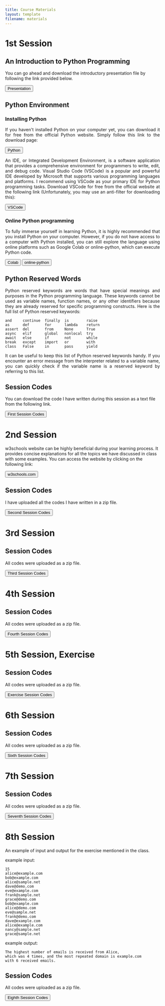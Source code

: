 ```yaml
---
title: Course Materials
layout: template
filename: materials
--- 
```


  
# 1st Session

## An Introduction to Python Programming

You can go ahead and download the introductory presentation file by following the link provided below.

<a href="https://drive.google.com/file/d/1_T3GfRbYpqVV8wFoTKopiM-fSGS-Ogk-/view?usp=sharing" target="_blank"><button>Presentation</button></a>


## Python Environment

### Installing Python

<p style='text-align: justify;'>
If you haven't installed Python on your computer yet, you can download it for free from the official Python website. Simply follow this link to the download page:
</p>

<a href="https://www.python.org/downloads/" target="_blank"><button>Python</button></a>

<p style='text-align: justify;'>
An IDE, or Integrated Development Environment, is a software application that provides a comprehensive environment for programmers to write, edit, and debug code. Visual Studio Code (VSCode) is a popular and powerful IDE developed by Microsoft that supports various programming languages and platforms. I recommend using VSCode as your primary IDE for Python programming tasks. Download VSCode for free from the official website at the following link (Unfortunately, you may use an anti-filter for downloading this):
</p>

<a href="https://code.visualstudio.com/download#" target="_blank"><button>VSCode</button></a>


### Online Python programming

<p style='text-align: justify;'>
To fully immerse yourself in learning Python, it is highly recommended that you install Python on your computer. However, if you do not have access to a computer with Python installed, you can still explore the language using online platforms such as Google Colab or online-python, which can execute Python code.
</p>

<a href="https://colab.research.google.com/notebooks/intro.ipynb" target="_blank"><button>Colab</button></a>    <a href="https://www.online-python.com/" target="_blank"><button>online-python</button></a>


## Python Reserved Words

<p style='text-align: justify;'>
Python reserved keywords are words that have special meanings and purposes in the Python programming language. These keywords cannot be used as variable names, function names, or any other identifiers because they are already reserved for specific programming constructs. Here is the full list of Python reserved keywords:
</p>

```
and     continue  finally  is        raise
as      def       for      lambda    return
assert  del       from     None      True
async   elif      global   nonlocal  try
await   else      if       not       while
break   except    import   or        with
class   False     in       pass      yield
```
<p style='text-align: justify;'>
It can be useful to keep this list of Python reserved keywords handy. If you encounter an error message from the interpreter related to a variable name, you can quickly check if the variable name is a reserved keyword by referring to this list.
</p>



## Session Codes

You can download the code I have written during this session as a text file from the following link.


<a href="https://drive.google.com/file/d/1_ip4KsTjXX27mTf9m8mV4rdW53HULLEo/view?usp=drive_link"><button>First Session Codes</button></a>


# 2nd Session

w3schools website can be highly beneficial during your learning process. It provides concise explanations for all the topics we have discussed in class with some examples. You can access the website by clicking on the following link:

<a href="https://www.w3schools.com/python/default.asp" target="_blank"><button>w3schools.com</button></a>


## Session Codes

I have uploaded all the codes I have written in a zip file.

<a href="https://drive.google.com/file/d/1_jaPCfyKpHwVW6TLfSlp9PTG6RNEHbOi/view?usp=drive_link"><button>Second Session Codes</button></a>



# 3rd Session

## Session Codes

All codes were uploaded as a zip file.

<a href="https://drive.google.com/file/d/1_juw98n3C2_adJ-Q4zZLBqhp8tBv5M6b/view?usp=drive_link" target="_blank"><button>Third Session Codes</button></a> 



# 4th Session

## Session Codes

All codes were uploaded as a zip file.

<a href="https://drive.google.com/file/d/1fC3JyMz6_UY98aXsz5JNYwa3kHUhc3tx/view?usp=drive_link" target="_blank"><button>Fourth Session Codes</button></a>


# 5th Session, Exercise

## Session Codes

All codes were uploaded as a zip file.

<a href="https://drive.google.com/file/d/1fEcVrzvMuVAiR0m9AIOMlcnWzXY_8KNJ/view?usp=drive_link" target="_blank"><button>Exercise Session Codes</button></a>


# 6th Session

## Session Codes

All codes were uploaded as a zip file.

<a href="https://drive.google.com/file/d/1fEq7cBEeE1WIoCTRI3RoX2CgGVg_yueY/view?usp=drive_link" target="_blank"><button>Sixth Session Codes</button></a> 


# 7th Session

## Session Codes

All codes were uploaded as a zip file.

<a href="https://drive.google.com/file/d/1fF_ibsPWsixySSFsJc4Ll25_jm3L4dIh/view?usp=drive_link"><button>Seventh Session Codes</button></a>



# 8th Session

An example of input and output for the exercise mentioned in the class.

   example input:
   ```
   15
   alice@example.com
   bob@example.com
   alice@sample.net
   dave@demo.com
   eve@example.com
   frank@sample.net
   grace@demo.com
   bob@example.com
   alice@demo.com
   eve@sample.net
   frank@demo.com
   dave@example.com
   alice@example.com
   nancy@sample.net
   grace@sample.net
   ```

   example output:
   ```
   The highest number of emails is received from Alice, 
   which was 4 times, and the most repeated domain is example.com 
   with 6 received emails.
   ```



## Session Codes

All codes were uploaded as a zip file.

<a href="https://drive.google.com/file/d/1fFs8C-N0nS05FeeXEFB6T7mAoqjUsbjr/view?usp=drive_link"><button>Eighth Session Codes</button></a>


<!--
# 9th Sessions

You can download the **word** dataset using the following link: 

<a href="https://drive.google.com/file/d/1_YvtQqg8oi-SC2kOtli__cZH6yAw6ZHd/view?usp=drive_link" target="_blank"><button>word.csv</button></a>


## Session Codes

All codes were uploaded as a zip file.

<a href="https://drive.google.com/file/d/1_ZLMp1aMaBjKaI_S7jOJER1jwphfdW4T/view?usp=drive_link" target="_blank"><button>Ninth Sessions Codes</button></a>

# 10, 11, and 12th Session

Some libraries are needed for the project we are covering during this session. Please install them on your Python using pip:

**pandas, numpy, matplotlib, seaborn, chembl_webresource_client, rdkit**

The following tables and codes will be generated during the session. They are available here in case you missed a part of the class:

<a href="https://drive.google.com/file/d/1_ZVO_Rjn0RnNe_uK8-8e8qBuHOZFQzpg/view?usp=drive_link" target="_blank"><button>Bioactivity Data</button></a>

-->
